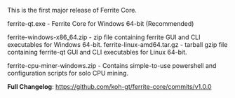 This is the first major release of Ferrite Core.

ferrite-qt.exe - Ferrite Core for Windows 64-bit (Recommended)

ferrite-windows-x86_64.zip - zip file containing ferrite GUI and CLI executables for Windows 64-bit.
ferrite-linux-amd64.tar.gz - tarball gzip file containing ferrite-qt GUI and CLI executables for Linux 64-bit.

ferrite-cpu-miner-windows.zip - Contains simple-to-use powershell and configuration scripts for solo CPU mining.

**Full Changelog**: https://github.com/koh-gt/ferrite-core/commits/v1.0.0
